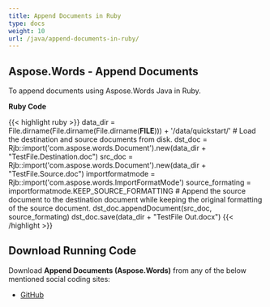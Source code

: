 ```yaml
---
title: Append Documents in Ruby
type: docs
weight: 10
url: /java/append-documents-in-ruby/
---
```


## **Aspose.Words - Append Documents**

To append documents using Aspose.Words Java in Ruby.

**Ruby Code**

{{< highlight ruby >}}
data_dir = File.dirname(File.dirname(File.dirname(__FILE__))) + '/data/quickstart/'
\# Load the destination and source documents from disk.
dst_doc = Rjb::import('com.aspose.words.Document').new(data_dir + "TestFile.Destination.doc")
src_doc = Rjb::import('com.aspose.words.Document').new(data_dir + "TestFile.Source.doc")
importformatmode = Rjb::import('com.aspose.words.ImportFormatMode')
source_formating = importformatmode.KEEP_SOURCE_FORMATTING
\# Append the source document to the destination document while keeping the original formatting of the source document.
dst_doc.appendDocument(src_doc, source_formating)
dst_doc.save(data_dir + "TestFile Out.docx")
{{< /highlight >}}

## **Download Running Code**

Download **Append Documents (Aspose.Words)** from any of the below mentioned social coding sites:

- [GitHub](https://github.com/aspose-words/Aspose.Words-for-Java/blob/master/Plugins/Aspose_Words_Java_for_Ruby/lib/asposewordsjavaforruby/appenddoc.rb)
